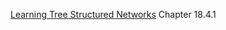 [Learning Tree Structured Networks](probabilistic_graphical_models/5.4.5-Learning-structure-BN-search-tree.pdf) Chapter 18.4.1
